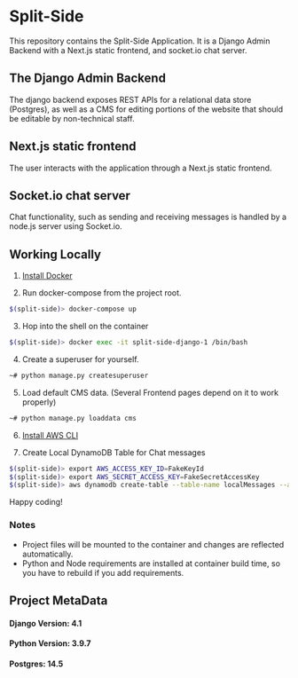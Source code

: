 # Split-Side

This repository contains the Split-Side Application. It is a Django Admin Backend with a Next.js static frontend, and socket.io chat server.

## The Django Admin Backend

The django backend exposes REST APIs for a relational data store (Postgres), as well as a CMS for editing portions of the website that should be editable by non-technical staff.

## Next.js static frontend

The user interacts with the application through a Next.js static frontend.

## Socket.io chat server

Chat functionality, such as sending and receiving messages is handled by a node.js server using Socket.io.

## Working Locally

1. [Install Docker](https://docs.docker.com/engine/install/)

2. Run docker-compose from the project root.
```sh
$(split-side)> docker-compose up
```

3. Hop into the shell on the container
```sh
$(split-side)> docker exec -it split-side-django-1 /bin/bash
```

4. Create a superuser for yourself.
```sh
~# python manage.py createsuperuser
```

5. Load default CMS data. (Several Frontend pages depend on it to work properly)
```sh
~# python manage.py loaddata cms
```

6. [Install AWS CLI](https://docs.aws.amazon.com/cli/latest/userguide/getting-started-install.html)

7. Create Local DynamoDB Table for Chat messages
```sh
$(split-side)> export AWS_ACCESS_KEY_ID=FakeKeyId
$(split-side)> export AWS_SECRET_ACCESS_KEY=FakeSecretAccessKey
$(split-side)> aws dynamodb create-table --table-name localMessages --attribute-definitions AttributeName=eventId,AttributeType=S AttributeName=messageId,AttributeType=S --key-schema AttributeName=eventId,KeyType=HASH AttributeName=messageId,KeyType=RANGE --billing-mode PAY_PER_REQUEST --endpoint-url http://localhost:5000 --region ddblocal
```

Happy coding!


### Notes
* Project files will be mounted to the container and changes are reflected automatically.
* Python and Node requirements are installed at container build time, so you have to rebuild if you add requirements.


## Project MetaData
#### Django Version:  4.1
#### Python Version:  3.9.7
#### Postgres:  14.5
